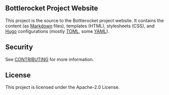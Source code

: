 ## Bottlerocket Project Website

This project is the source to the Bottlerocket project website. It contains the content (as [Markdown](https://commonmark.org/) files), templates (HTML), stylesheets (CSS), and [Hugo](https://gohugo.io/) configurations (mostly [TOML](https://toml.io/en/), some [YAML](https://yaml.org/)).





## Security

See [CONTRIBUTING](CONTRIBUTING.md#security-issue-notifications) for more information.

## License

This project is licensed under the Apache-2.0 License.

